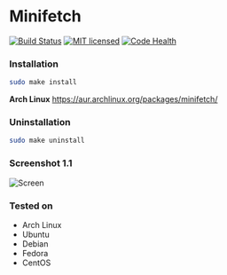 # Minifetch

[![Build Status](https://travis-ci.org/dawidd6/minifetch.svg?branch=master)](https://travis-ci.org/dawidd6/minifetch) [![MIT licensed](https://img.shields.io/badge/license-MIT-blue.svg)](./LICENSE.md) [![Code Health](https://landscape.io/github/dawidd6/minifetch/master/landscape.svg?style=flat)](https://landscape.io/github/dawidd6/minifetch/master)

### Installation
```sh
sudo make install
```
**Arch Linux**
https://aur.archlinux.org/packages/minifetch/

### Uninstallation
```sh
sudo make uninstall
```
### Screenshot 1.1
![Screen](https://upload.vstanced.com/images/2016/04/06/Zrzutekranuz2016-04-0618-55-34.png)

### Tested on
- Arch Linux
- Ubuntu
- Debian
- Fedora
- CentOS
